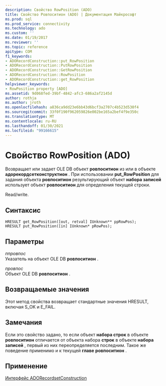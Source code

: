 ```yaml
---
description: Свойство RowPosition (ADO)
title: Свойство Ровпоситион (ADO) | Документация Майкрософт
ms.prod: sql
ms.prod_service: connectivity
ms.technology: ado
ms.custom: ''
ms.date: 01/19/2017
ms.reviewer: ''
ms.topic: reference
apitype: COM
f1_keywords:
- ADORecordConstruction::put_RowPosition
- ADORecordConstruction::PutRowPosition
- ADORecordConstruction::GetRowPosition
- ADORecordConstruction::RowPosition
- ADORecordConstruction::get_RowPosition
helpviewer_keywords:
- RowPosition property [ADO]
ms.assetid: 9d068fed-39bf-4842-afc3-686a2af2145d
author: rothja
ms.author: jroth
ms.openlocfilehash: a836ca9dd23e6bb43d6bcf3a2707c4b523d530f4
ms.sourcegitcommit: 33f0f190f962059826e002be165a2bef4f9e350c
ms.translationtype: MT
ms.contentlocale: ru-RU
ms.lasthandoff: 01/30/2021
ms.locfileid: "99166615"
---
```

# <a name="rowposition-property-ado"></a>Свойство RowPosition (ADO)
Возвращает или задает OLE DB объект **ровпоситион** из или в объекте **адорекордсетконструктион** . При использовании **put_RowPosition** для задания объекта **ровпоситион** результирующий объект **набора записей** использует объект **ровпоситион** для определения текущей строки.  
  
 Read/write.  
  
## <a name="syntax"></a>Синтаксис  
  
```  
HRESULT get_RowPosition([out, retval] IUnknown** ppRowPos);  
HRESULT put_RowPosition([in] IUnknown* pRowPos);  
```  
  
## <a name="parameters"></a>Параметры  
 *ппровпос*  
 Указатель на объект OLE DB **ровпоситион** .  
  
 *провпос*  
 Объект OLE DB **ровпоситион** .  
  
## <a name="return-values"></a>Возвращаемые значения  
 Этот метод свойства возвращает стандартные значения HRESULT, включая S_OK и E_FAIL.  
  
## <a name="remarks"></a>Замечания  
 Если это свойство задано, то если объект **набора строк** в объекте **ровпоситион** отличается от объекта набора **строк** в объекте **набора записей** , первый из них переопределяется последним. Такое же поведение применимо и к текущей **главе** **ровпоситион** .  
  
## <a name="applies-to"></a>Применение  
 [Интерфейс ADORecordsetConstruction](./adorecordsetconstruction-interface.md)